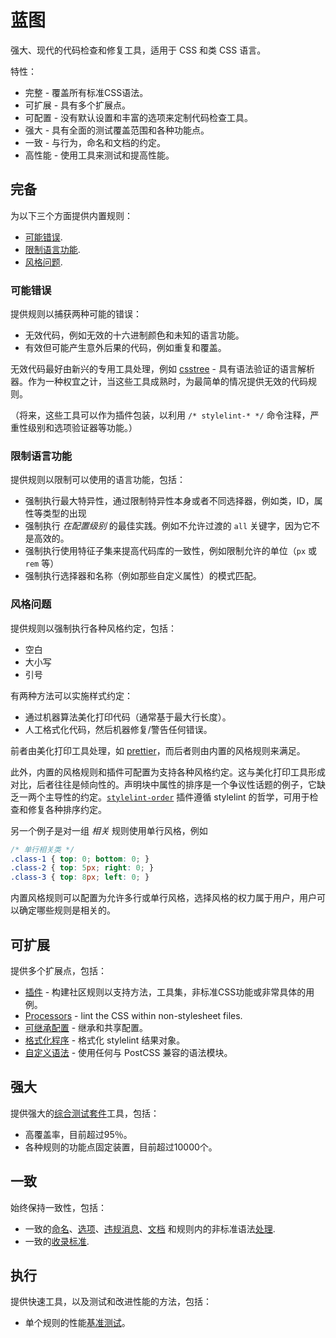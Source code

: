 # 蓝图

强大、现代的代码检查和修复工具，适用于 CSS 和类 CSS 语言。

特性：

-   完整 - 覆盖所有标准CSS语法。
-   可扩展 - 具有多个扩展点。
-   可配置 - 没有默认设置和丰富的选项来定制代码检查工具。
-   强大 - 具有全面的测试覆盖范围和各种功能点。
-   一致 - 与行为，命名和文档的约定。
-   高性能 - 使用工具来测试和提高性能。

## 完备

为以下三个方面提供内置规则：

-   [可能错误](docs/user-guide/rules.md#可能错误).
-   [限制语言功能](docs/user-guide/rules.md#限制语言功能).
-   [风格问题](docs/user-guide/rules.md#风格问题).

### 可能错误

提供规则以捕获两种可能的错误：

-   无效代码，例如无效的十六进制颜色和未知的语言功能。
-   有效但可能产生意外后果的代码，例如重复和覆盖。

无效代码最好由新兴的专用工具处理，例如 [csstree](https://github.com/csstree/csstree) - 具有语法验证的语言解析器。作为一种权宜之计，当这些工具成熟时，为最简单的情况提供无效的代码规则。

（将来，这些工具可以作为插件包装，以利用 `/* stylelint-* */` 命令注释，严重性级别和选项验证器等功能。）

### 限制语言功能

提供规则以限制可以使用的语言功能，包括：

-   强制执行最大特异性，通过限制特异性本身或者不同选择器，例如类，ID，属性等类型的出现
-   强制执行 _在配置级别_ 的最佳实践。例如不允许过渡的 `all` 关键字，因为它不是高效的。
-   强制执行使用特征子集来提高代码库的一致性，例如限制允许的单位（`px` 或 `rem` 等）
-   强制执行选择器和名称（例如那些自定义属性）的模式匹配。

### 风格问题

提供规则以强制执行各种风格约定，包括：

-   空白
-   大小写
-   引号

有两种方法可以实施样式约定：

-   通过机器算法美化打印代码（通常基于最大行长度）。
-   人工格式化代码，然后机器修复/警告任何错误。

前者由美化打印工具处理，如 [prettier](https://github.com/prettier/prettier)，而后者则由内置的风格规则来满足。

此外，内置的风格规则和插件可配置为支持各种风格约定。这与美化打印工具形成对比，后者往往是倾向性的。声明块中属性的排序是一个争议性话题的例子，它缺乏一两个主导性的约定。[`stylelint-order`](https://www.npmjs.com/package/stylelint-order) 插件遵循 stylelint 的哲学，可用于检查和修复各种排序约定。

另一个例子是对一组 _相关_ 规则使用单行风格，例如

```css
/* 单行相关类 */
.class-1 { top: 0; bottom: 0; }
.class-2 { top: 5px; right: 0; }
.class-3 { top: 8px; left: 0; }
```

内置风格规则可以配置为允许多行或单行风格，选择风格的权力属于用户，用户可以确定哪些规则是相关的。

## 可扩展

提供多个扩展点，包括：

-   [插件](docs/developer-guide/plugins.md) - 构建社区规则以支持方法，工具集，非标准CSS功能或非常具体的用例。
-   [Processors](docs/user-guide/processors.md) - lint the CSS within non-stylesheet files.
-   [可继承配置](docs/user-guide/configuration.md#extends) - 继承和共享配置。
-   [格式化程序](docs/developer-guide/formatters.md) - 格式化 stylelint 结果对象。
-   [自定义语法](docs/user-guide/node-api.md#customsyntax) - 使用任何与 PostCSS 兼容的语法模块。

## 强大

提供强大的[综合测试套件](docs/developer-guide/rules.md#write-tests)工具，包括：

-   高覆盖率，目前超过95％。
-   各种规则的功能点固定装置，目前超过10000个。

## 一致

始终保持一致性，包括：

-   一致的[命名](docs/developer-guide/rules.md#naming-a-rule)、[选项](docs/developer-guide/rules.md#determining-options)、[违规消息](docs/developer-guide/rules.md#determine-violation-messages)、[文档](docs/developer-guide/rules.md#write-the-readme) 和规则内的非标准语法[处理](docs/developer-guide/rules.md#write-the-rule).
-   一致的[收录标准](docs/developer-guide/rules.md#criteria-for-inclusion).

## 执行

提供快速工具，以及测试和改进性能的方法，包括：

-   单个规则的性能[基准测试](docs/developer-guide/rules.md#improving-the-performance-of-a-new-or-an-existing-rule)。
